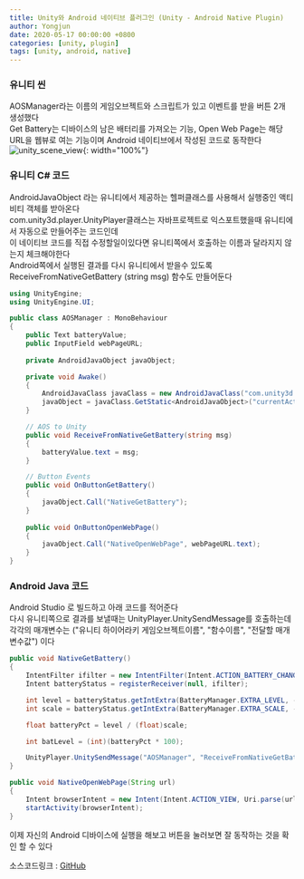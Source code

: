 ```yaml
---
title: Unity와 Android 네이티브 플러그인 (Unity - Android Native Plugin)
author: Yongjun
date: 2020-05-17 00:00:00 +0800
categories: [unity, plugin]
tags: [unity, android, native]
---
```


### 유니티 씬
AOSManager라는 이름의 게임오브젝트와 스크립트가 있고 이벤트를 받을 버튼 2개 생성했다  
Get Battery는 디바이스의 남은 배터리를 가져오는 기능, Open Web Page는 해당 URL을 웹뷰로 여는 기능이며 Android 네이티브에서 작성된 코드로 동작한다  
![unity_scene_view](../../assets/img/unity/unity_aos_plugin_view.jpg){: width="100%"}
  
  
   
### 유니티 C# 코드
AndroidJavaObject 라는 유니티에서 제공하는 헬퍼클래스를 사용해서 실행중인 액티비티 객체를 받아온다  
com.unity3d.player.UnityPlayer클래스는 자바프로젝트로 익스포트했을때 유니티에서 자동으로 만들어주는 코드인데  
이 네이티브 코드를 직접 수정할일이있다면 유니티쪽에서 호출하는 이름과 달라지지 않는지 체크해야한다  
Android쪽에서 실행된 결과를 다시 유니티에서 받을수 있도록 ReceiveFromNativeGetBattery (string msg) 함수도 만들어둔다  
```cs
using UnityEngine;
using UnityEngine.UI;

public class AOSManager : MonoBehaviour
{
    public Text batteryValue;
    public InputField webPageURL;
    
    private AndroidJavaObject javaObject;

    private void Awake()
    {
        AndroidJavaClass javaClass = new AndroidJavaClass("com.unity3d.player.UnityPlayer");
        javaObject = javaClass.GetStatic<AndroidJavaObject>("currentActivity");
    }

    // AOS to Unity
    public void ReceiveFromNativeGetBattery(string msg)
    {
        batteryValue.text = msg;
    }

    // Button Events
    public void OnButtonGetBattery()
    {
        javaObject.Call("NativeGetBattery");
    }
    
    public void OnButtonOpenWebPage()
    {
        javaObject.Call("NativeOpenWebPage", webPageURL.text);
    }
}
```  
  
  
   
### Android Java 코드
Android Studio 로 빌드하고 아래 코드를 적어준다   
다시 유니티쪽으로 결과를 보낼때는 UnityPlayer.UnitySendMessage를 호출하는데 각각의 매개변수는 ("유니티 하이어라키 게임오브젝트이름", "함수이름", "전달할 매개변수값") 이다  
```java
public void NativeGetBattery()
{
    IntentFilter ifilter = new IntentFilter(Intent.ACTION_BATTERY_CHANGED);
    Intent batteryStatus = registerReceiver(null, ifilter);

    int level = batteryStatus.getIntExtra(BatteryManager.EXTRA_LEVEL, -1);
    int scale = batteryStatus.getIntExtra(BatteryManager.EXTRA_SCALE, -1);

    float batteryPct = level / (float)scale;

    int batLevel = (int)(batteryPct * 100);

    UnityPlayer.UnitySendMessage("AOSManager", "ReceiveFromNativeGetBattery", Integer.toString(batLevel));
}

public void NativeOpenWebPage(String url)
{
    Intent browserIntent = new Intent(Intent.ACTION_VIEW, Uri.parse(url));
    startActivity(browserIntent);
}
```
  
이제 자신의 Android 디바이스에 실행을 해보고 버튼을 눌러보면 잘 동작하는 것을 확인 할 수 있다  
   
소스코드링크 : [GitHub](https://github.com/devYongJun/unity-aos-native-plugin)   
  